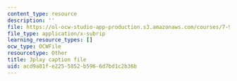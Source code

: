 ```yaml
---
content_type: resource
description: ''
file: https://ol-ocw-studio-app-production.s3.amazonaws.com/courses/7-91j-foundations-of-computational-and-systems-biology-spring-2014/acd9a81fe2255852b5966d7bd1c2b36b_1EMonM7qAU8.vtt
file_type: application/x-subrip
learning_resource_types: []
ocw_type: OCWFile
resourcetype: Other
title: 3play caption file
uid: acd9a81f-e225-5852-b596-6d7bd1c2b36b
---
```

